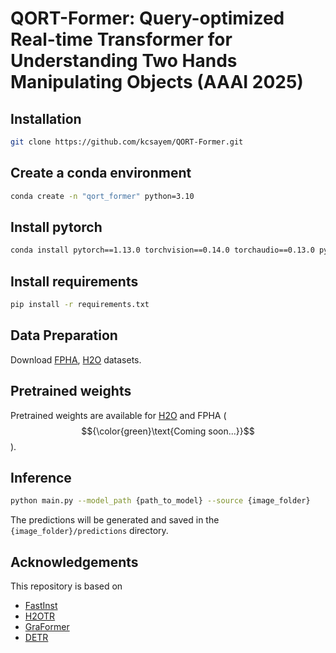 # QORT-Former: Query-optimized Real-time Transformer for Understanding Two Hands Manipulating Objects (AAAI 2025)
## Installation
```bash
git clone https://github.com/kcsayem/QORT-Former.git
```
## Create a conda environment
```bash
conda create -n "qort_former" python=3.10
```
## Install pytorch
```bash
conda install pytorch==1.13.0 torchvision==0.14.0 torchaudio==0.13.0 pytorch-cuda=11.6 -c pytorch -c nvidia
```
## Install requirements
```bash
pip install -r requirements.txt
```
## Data Preparation
Download [FPHA](https://guiggh.github.io/publications/first-person-hands/), [H2O](https://taeinkwon.com/projects/h2o/) datasets.
## Pretrained weights
Pretrained weights are available for [H2O](https://drive.google.com/file/d/1lMZdr7X4Ze1jjY-Tt8rbtbL0uO8IhwG3) and FPHA ($${\color{green}\text{Coming soon...}}$$).
## Inference
```bash
python main.py --model_path {path_to_model} --source {image_folder}
```
The predictions will be generated and saved in the ```{image_folder}/predictions``` directory.
## Acknowledgements
This repository is based on
* [FastInst](https://github.com/junjiehe96/FastInst)
* [H2OTR](https://github.com/chohoseong/H2OTR)
* [GraFormer](https://github.com/Graformer/GraFormer/)
* [DETR](https://github.com/facebookresearch/detr)
